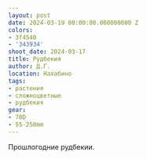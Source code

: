```yaml
---
layout: post
date: 2024-03-19 00:00:00.000000000 Z
colors:
- 3f4540
- '343934'
shoot_date: 2024-03-17
title: Рудбекия
author: Д.Г.
location: Нахабино
tags:
- растения
- сложноцветные
- рудбекия
gear:
- 70D
- 55-250mm
---
```

Прошлогодние рудбекии.

